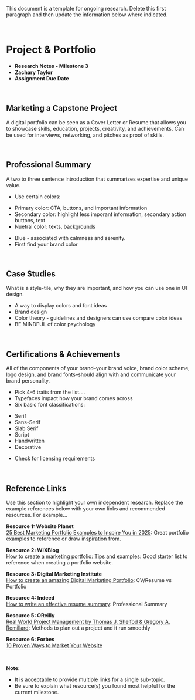 This document is a template for ongoing research. Delete this first paragraph and then update the information below where indicated.

<br>

# Project & Portfolio

- **Research Notes - Milestone 3**
- **Zachary Taylor**
- **Assignment Due Date**

<br>

## Marketing a Capstone Project

A digital portfolio can be seen as a Cover Letter or Resume that allows you to showcase skills, education, projects, creativity, and achievements. Can be used for interviews, networking, and pitches as proof of skills.

<br>

## Professional Summary

A two to three sentence introduction that summarizes expertise and unique value.

- Use certain colors:

* Primary color: CTA, buttons, and important information
* Secondary color: highlight less imporant information, secondary action buttons, text
* Nuetral color: texts, backgrounds

- Blue - associated with calmness and serenity.
- First find your brand color

<br>

## Case Studies

What is a style-tile, why they are important, and how you can use one in UI design.

- A way to display colors and font ideas
- Brand design
- Color theory - guidelines and designers can use compare color ideas
- BE MINDFUL of color psychology

<br>

## Certifications & Achievements

All of the components of your brand–your brand voice, brand color scheme, logo design, and brand fonts–should align with and communicate your brand personality.

- Pick 4-6 traits from the list....
- Typefaces impact how your brand comes across
- Six basic font classifications:

* Serif
* Sans-Serif
* Slab Serif
* Script
* Handwritten
* Decorative

- Check for licensing requirements

<br>

## Reference Links

Use this section to highlight your own independent research. Replace the example references below with your own links and recommended resources. For example...

**Resource 1: Website Planet**  
[25 Best Marketing Portfolio Examples to Inspire You in 2025](https://www.websiteplanet.com/blog/best-marketing-portfolio-examples/): Great portfolio examples to reference or draw inspiration from.

**Resource 2: WIXBlog**  
[How to create a marketing portfolio: Tips and examples](https://www.wix.com/blog/how-to-create-a-marketing-portfolio): Good starter list to reference when creating a portfolio website.

**Resource 3: Digital Marketing Institute**  
[How to create an amazing Digital Marketing Portfolio](https://digitalmarketinginstitute.com/blog/how-to-create-an-amazing-digital-marketing-portfolio): CV/Resume vs Portfolio

**Resource 4: Indeed**  
[How to write an effective resume summary](https://www.indeed.com/career-advice/resumes-cover-letters/writing-a-resume-summary-with-examples): Professional Summary

**Resource 5: OReilly**  
[Real World Project Management by Thomas J. Shelfod & Gregory A. Remillard](https://learning.oreilly.com/library/view/real-web-project/0321112555/): Methods to plan out a project and it run smoothly

**Resource 6: Forbes**  
[10 Proven Ways to Market Your Website](https://www.forbes.com/sites/ilyapozin/2012/04/11/10-proven-ways-to-market-your-website/)

<br>

**Note:**

- It is acceptable to provide multiple links for a single sub-topic.
- Be sure to explain what resource(s) you found most helpful for the current milestone.
